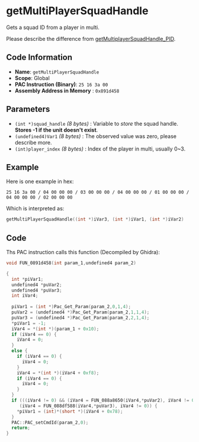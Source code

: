 # getMultiPlayerSquadHandle

Gets a squad ID from a player in multi.

Please describe the difference from [getMultiplayerSquadHandle_PID](./getmultiplayersquadhandle_pid.md).

## Code Information

- **Name**: `getMultiPlayerSquadHandle`
- **Scope**: Global
- **PAC Instruction (Binary)**: `25 16 3a 00`
- **Assembly Address in Memory** : `0x891d458`

## Parameters

- `(int *)squad_handle` *(8 bytes)* : Variable to *store* the squad handle. **Stores -1 if the unit doesn't exist**.
- `(undefined4)Var1` *(8 bytes)* : The observed value was zero, please describe more.
- `(int)player_index` *(8 bytes)* : Index of the player in multi, usually 0~3.

## Example

Here is one example in hex:

```25 16 3a 00 / 04 00 00 00 / 03 00 00 00 / 04 00 00 00 / 01 00 00 00 / 04 00 00 00 / 02 00 00 00```

Which is interpreted as:

```c
getMultiPlayerSquadHandle((int *)iVar3, (int *)iVar1, (int *)iVar2)
```

## Code

Ths PAC instruction calls this function (Decompiled by Ghidra):

```c
void FUN_0891d458(int param_1,undefined4 param_2)

{
  int *piVar1;
  undefined4 *puVar2;
  undefined4 *puVar3;
  int iVar4;
  
  piVar1 = (int *)Pac_Get_Param(param_2,0,1,4);
  puVar2 = (undefined4 *)Pac_Get_Param(param_2,1,1,4);
  puVar3 = (undefined4 *)Pac_Get_Param(param_2,2,1,4);
  *piVar1 = -1;
  iVar4 = *(int *)(param_1 + 0x10);
  if (iVar4 == 0) {
    iVar4 = 0;
  }
  else {
    if (iVar4 == 0) {
      iVar4 = 0;
    }
    iVar4 = *(int *)(iVar4 + 0xf8);
    if (iVar4 == 0) {
      iVar4 = 0;
    }
  }
  if (((iVar4 != 0) && (iVar4 = FUN_088a8650(iVar4,*puVar2), iVar4 != 0)) &&
     (iVar4 = FUN_088df588(iVar4,*puVar3), iVar4 != 0)) {
    *piVar1 = (int)*(short *)(iVar4 + 0x78);
  }
  PAC::PAC_setCmdId(param_2,0);
  return;
}
```

